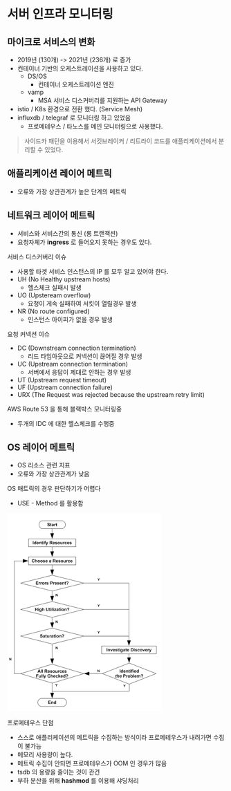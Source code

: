 # 서버 인프라 모니터링

## 마이크로 서비스의 변화
- 2019년 (130개) -> 2021년 (236개) 로 증가
- 컨테이너 기반의 오케스트레이션을 사용하고 있다.
    - DS/OS
        - 컨테이너 오케스트레이션 엔진
    - vamp
        - MSA 서비스 디스커버리를 지원하는 API Gateway
- istio / K8s 환경으로 전환 했다. (Service Mesh)
- influxdb / telegraf 로 모니터링 하고 있었음
    - 프로메테우스 / 타노스를 메인 모니터링으로 사용했다.
> 사이드카 패턴을 이용해서 서킷브레이커 / 리트라이 코드를 애플리케이션에서 분리할 수 있었다.

## 애플리케이션 레이어 메트릭
- 오류와 가장 상관관계가 높은 단계의 메트릭

## 네트워크 레이어 메트릭
- 서비스와 서비스간의 통신 (롱 트랜잭션)
- 요청자체가 **ingress** 로 들어오지 못하는 경우도 있다.

서비스 디스커버리 이슈
- 사용할 타겟 서비스 인스턴스의 IP 를 모두 알고 있어야 한다.
- UH (No Healthy upstream hosts)
    - 헬스체크 실패시 발생
- UO (Upsteream overflow)
    - 요청이 게속 실패하여 서킷이 열릴경우 발생
- NR (No route configured)
    - 인스턴스 아이피가 없을 경우 발생

요청 커넥션 이슈
- DC (Downstream connection termination)
    - 리드 타임아웃으로 커넥션이 끊어질 경우 발생
- UC (Upstream connection termination)
    - 서버에서 응답이 제대로 안하는 경우 발생
- UT (Upstream request timeout)
- UF (Upstream connection failure)
- URX (The Request was rejected because the upstream retry limit)

AWS Route 53 을 통해 블랙박스 모니터링중
- 두개의 IDC 에 대한 헬스체크를 수행중

## OS 레이어 메트릭
- OS 리소스 관련 지표
- 오류와 가장 상관관계가 낮음

OS 매트릭의 경우 판단하기가 어렵다
- USE - Method 를 활용함

![USE - Method](./images/Use-Method.png)

프로메테우스 단점
- 스스로 애플리케이션의 메트릭을 수집하는 방식이라 프로메테우스가 내려가면 수집이 불가능
- 메모리 사용량이 높다.
- 메트릭 수집이 안되면 프로메테우스가 OOM 인 경우가 많음
- tsdb 의 용량을 줄이는 것이 관건
- 부하 분산을 위해 **hashmod** 를 이용해 샤딩처리

